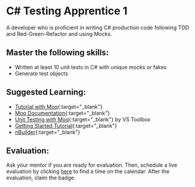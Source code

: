 # C# Testing Apprentice 1

A developer who is proficient in writing C# production code following TDD and Red-Green-Refactor and using Mocks.

## Master the following skills:

- Written at least 10 unit tests in C# with unique mocks or fakes
- Generate test objects

## Suggested Learning:

- [Tutorial with Moq](https://softchris.github.io/pages/dotnet-moq.html#instruct-our-mock){:target="\_blank"}
- [Moq Documentation](https://github.com/Moq/moq4/wiki/Quickstart){:target="\_blank"}
- [Unit Testing with Moq](https://www.youtube.com/watch?v=dZ2Psa_Bn2Q){:target="\_blank"} by VS Toolbox
- [Getting Started Tutorial](https://www.youtube.com/watch?v=9ZvDBSQa_so){:target="\_blank"}
- [nBuilder](https://github.com/nbuilder/nbuilder){:target="\_blank"}

## Evaluation:

Ask your mentor if you are ready for evaluation. Then, schedule a live evaluation by clicking [here](https://api.logro.io/widget/appointment/codex-evals/full-stack) to find a time on the calendar. After the evaluation, claim the badge.

